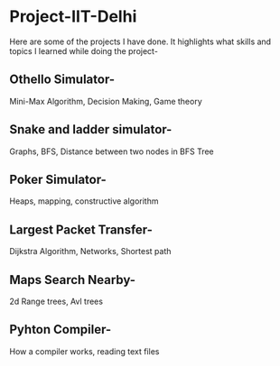 # Project-IIT-Delhi
Here are some of the projects I have done. It highlights what skills and topics I learned while doing the project-
## Othello Simulator-
Mini-Max Algorithm, Decision Making, Game theory
## Snake and ladder simulator-
Graphs, BFS, Distance between two nodes in BFS Tree 
## Poker Simulator-
Heaps, mapping, constructive algorithm
## Largest Packet Transfer-
Dijkstra Algorithm, Networks, Shortest path
## Maps Search Nearby-
2d Range trees, Avl trees
## Pyhton Compiler-
How a compiler works, reading text files
